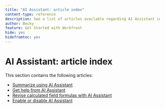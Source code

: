 ```yaml
---
title: "AI Assistant: article index"
content-type: reference
description: See a list of articles available regarding AI Assistant in Workfront
author: Becky
feature: Get Started with Workfront
hide: yes
hidefromtoc: yes
---
```

# AI Assistant: article index

This section contains the following articles:

* [Summarize using AI Assistant](/help/quicksilver/workfront-basics/ai-assistant/summarize-this.md)
* [Get help from AI Assistant](/help/quicksilver/workfront-basics/ai-assistant/use-ai-to-retrieve-instructions.md)
* [Revise calculated field formulas with AI Assistant](/help/quicksilver/workfront-basics/ai-assistant/use-ai-assistant-to-check-formulas.md)
* [Enable or disable AI Assistant](/help/quicksilver/workfront-basics/ai-assistant/enable-or-disable-assistant.md)
